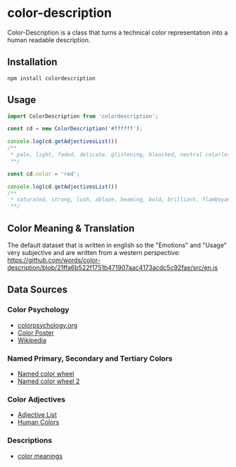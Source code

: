 # color-description
Color-Description is a class that turns a technical color representation into a human readable description.

## Installation
`npm install colordescription`

## Usage

```js
import ColorDescription from 'colordescription';

const cd = new ColorDescription('#ffffff');

console.log(cd.getAdjectivesList()) 
/**
 * pale, light, faded, delicate, glistening, bleached, neutral colorless, bright, briliant and high
 **/

const cd.color = 'red';

console.log(cd.getAdjectivesList()) 
/**
 * saturated, strong, lush, ablaze, beaming, bold, brilliant, flamboyant, vibrant, vivid, loud, very saturated, warm, mellow, red and reddish
 **/
```

## Color Meaning & Translation

The default dataset that is written in english so the "Emotions" and "Usage" very subjective and are written from a western perspective:
https://github.com/words/color-description/blob/21ffa6b522f1751b471907aac4173acdc5c92fae/src/en.js


## Data Sources

### Color Psychology

- [colorpsychology.org](https://www.colorpsychology.org/)
- [Color Poster](https://graf1x.com/color-psychology-emotion-meaning-poster/)
- [Wikipedia](https://en.wikipedia.org/wiki/Color_psychology#:~:text=Color%20psychology%20is%20the%20study,as%20the%20taste%20of%20food.&text=Colors%20can%20also%20enhance%20the,are%20generally%20used%20as%20stimulants.)
  
### Named Primary, Secondary and Tertiary Colors

- [Named color wheel](https://en.wikipedia.org/wiki/Hue#24_hues_of_HSL/HSV)
- [Named color wheel 2](https://www.color-meanings.com/primary-secondary-tertiary-colors/)

### Color Adjectives

- [Adjective List](https://grammar.yourdictionary.com/grammar/word-lists/list-of-words-to-describe-colors.html)
- [Human Colors](https://github.com/vasilisvg/human-colours/blob/master/js/human-colours-en-gb.js)

### Descriptions
- [color meanings](https://www.canva.com/colors/color-meanings/)

